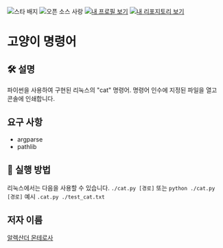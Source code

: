 ![스타 배지](https://img.shields.io/static/v1?label=%F0%9F%8C%9F&message=If%20Useful&style=style=flat&color=BC4E99)
![오픈 소스 사랑](https://badges.frapsoft.com/os/v1/open-source.svg?v=103)
[![내 프로필 보기](https://img.shields.io/badge/View-My_Profile-green?logo=GitHub)](https://github.com/ndleah)
[![내 리포지토리 보기](https://img.shields.io/badge/View-My_Repositories-blue?logo=GitHub)](https://github.com/ndleah?tab=repositories)

# 고양이 명령어

## 🛠️ 설명
파이썬을 사용하여 구현된 리눅스의 "cat" 명령어.
명령어 인수에 지정된 파일을 열고 콘솔에 인쇄합니다.

## 요구 사항
- argparse
- pathlib

## 🌟 실행 방법
리눅스에서는 다음을 사용할 수 있습니다.
``` ./cat.py [경로] ```
또는
```python ./cat.py [경로]```
예시
```.cat.py ./test_cat.txt```
<p align="center">

## 저자 이름

[알렉산더 몬테로사](https://github.com/Alex108-lab)
